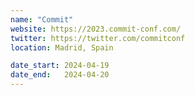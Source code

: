 ```yaml
---
name: "Commit"
website: https://2023.commit-conf.com/
twitter: https://twitter.com/commitconf
location: Madrid, Spain

date_start: 2024-04-19
date_end:   2024-04-20
---
```

